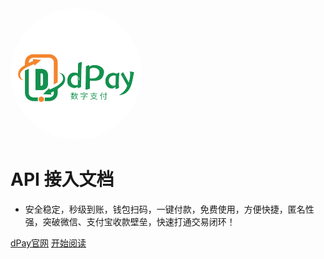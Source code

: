 <img width="210px" style="border-radius: 50%" bor src="images/logo.png">

# API 接入文档

- 安全稳定，秒级到账，钱包扫码，一键付款，免费使用，方便快捷，匿名性强，突破微信、支付宝收款壁垒，快速打通交易闭环！



[dPay官网](<https://os.dpaycoin.com>)
[开始阅读](README.md)

